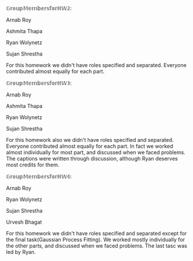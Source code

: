 $\mathbb{Group Members for HW2:}$

Arnab Roy

Ashmita Thapa

Ryan Wolynetz

Sujan Shrestha

For this homework we didn't have roles specified and separated. Everyone contributed almost equally for each part.

$\mathbb{Group Members for HW3:}$

Arnab Roy

Ashmita Thapa

Ryan Wolynetz

Sujan Shrestha

For this homework also we didn't have roles specified and separated. Everyone contributed almost equally for each part.
In fact we worked almost individually for most part, and discussed when we faced problems. The captions were written through discussion, although Ryan deserves most credits for them.

$\mathbb{Group Members for HW4:}$

Arnab Roy

Ryan Wolynetz

Sujan Shrestha

Urvesh Bhagat

For this homework we didn't have roles specified and separated except for the final task(Gaussian Process Fitting).
We worked mostly individually for the other parts, and discussed when we faced problems. The last tasc was led by Ryan.

